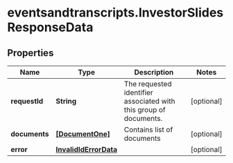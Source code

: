 # eventsandtranscripts.InvestorSlidesResponseData

## Properties

Name | Type | Description | Notes
------------ | ------------- | ------------- | -------------
**requestId** | **String** | The requested identifier associated with this group of documents. | [optional] 
**documents** | [**[DocumentOne]**](DocumentOne.md) | Contains list of documents | [optional] 
**error** | [**InvalidIdErrorData**](InvalidIdErrorData.md) |  | [optional] 


